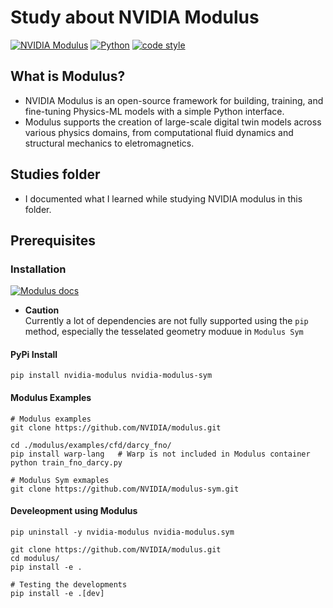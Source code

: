 # Study about NVIDIA Modulus 
[![NVIDIA Modulus](https://img.shields.io/badge/NVIDIA-Modulus-nvidia.svg?logo=nvidia)](https://developer.nvidia.com/modulus)
[![Python](https://img.shields.io/badge/python-3.10-blue.svg)](https://docs.python.org/3/whatsnew/3.10.html)
[![code style](https://img.shields.io/badge/code_style-black-black.svg)](https://github.com/psf/black)

## What is Modulus?
- NVIDIA Modulus is an open-source framework for building, training, and fine-tuning Physics-ML models with a simple Python interface. 
- Modulus supports the creation of large-scale digital twin models across various physics domains, from computational fluid dynamics and structural mechanics to eletromagnetics. 

## Studies folder
- I documented what I learned while studying NVIDIA modulus in this folder.
  
## Prerequisites
### Installation
[![Modulus docs](https://img.shields.io/badge/Modulus-docs-silver.svg)](https://docs.nvidia.com/deeplearning/modulus/getting-started/index.html)

- **Caution** <br>
  Currently a lot of dependencies are not fully supported using the `pip` method, especially the tesselated geometry moduue in `Modulus Sym`

#### PyPi Install
```shell
pip install nvidia-modulus nvidia-modulus-sym
```

#### Modulus Examples
```shell
# Modulus examples
git clone https://github.com/NVIDIA/modulus.git

cd ./modulus/examples/cfd/darcy_fno/
pip install warp-lang   # Warp is not included in Modulus container
python train_fno_darcy.py

# Modulus Sym exmaples
git clone https://github.com/NVIDIA/modulus-sym.git 
```

#### Develeopment using Modulus
```shell
pip uninstall -y nvidia-modulus nvidia-modulus.sym
```

```shell
git clone https://github.com/NVIDIA/modulus.git
cd modulus/
pip install -e .

# Testing the developments
pip install -e .[dev]
```